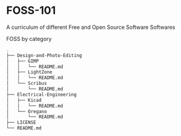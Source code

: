 FOSS-101
========

A curriculum of different Free and Open Source Software Softwares



FOSS by category

```sh
.
├── Design-and-Photo-Editing
│   ├── GIMP
│   │   └── README.md
│   ├── LightZone
│   │   └── README.md
│   └── Scribus
│       └── README.md
├── Electrical-Engineering
│   ├── Kicad
│   │   └── README.md
│   └── Oregano
│       └── README.md
├── LICENSE
└── README.md
```
